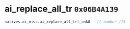 # ai_replace_all_tr `0x06B4A139`

```lua
natives.ai_misc.ai_replace_all_tr(_unk0 --[[ number ]])
```